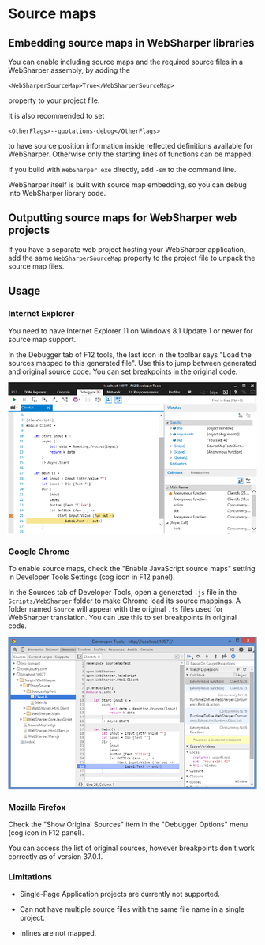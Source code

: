 # Source maps

## Embedding source maps in WebSharper libraries

You can enable including source maps and the required source files
in a WebSharper assembly, by adding the

    <WebSharperSourceMap>True</WebSharperSourceMap>

property to your project file.

It is also recommended to set

    <OtherFlags>--quotations-debug</OtherFlags>

to have source position information inside reflected definitions available 
for WebSharper. Otherwise only the starting lines of functions can be mapped.

If you build with `WebSharper.exe` directly, add `-sm` to the command line.

WebSharper itself is built with source map embedding, so you can debug into
WebSharper library code.

## Outputting source maps for WebSharper web projects

If you have a separate web project hosting your WebSharper application,
add the same `WebSharperSourceMap` property to the project file to unpack
the source map files.

## Usage

### Internet Explorer

You need to have Internet Explorer 11 on Windows 8.1 Update 1 or newer
for source map support.

In the Debugger tab of F12 tools, the last icon in the toolbar says
"Load the sources mapped to this generated file".
Use this to jump between generated and original source code.
You can set breakpoints in the original code.

![IE source mapping](images/ExplorerSourceMap.PNG)

### Google Chrome

To enable source maps, check the "Enable JavaScript source maps" 
setting in Developer Tools Settings (cog icon in F12 panel).

In the Sources tab of Developer Tools, open a generated `.js` file in 
the `Scripts/WebSharper` folder to make Chrome load its source mappings.
A folder named `Source` will appear with the original `.fs` files used
for WebSharper translation.
You can use this to set breakpoints in original code.

![Chrome source mapping](images/ChromeSourceMap.PNG)

### Mozilla Firefox

Check the "Show Original Sources" item in the "Debugger Options"
menu (cog icon in F12 panel).

You can access the list of original sources, however breakpoints
don't work correctly as of version 37.0.1.

### Limitations

* Single-Page Application projects are currently not supported.

* Can not have multiple source files with the same file name in a single project.

* Inlines are not mapped.
